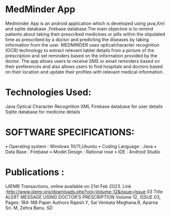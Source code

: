 # MedMinder App
 Medminder App is an android application which is developed using java,Xml and sqlite database ,firebase database.The main objective is to remind patients about taking their prescribed medicines or pills within the stipulated time as prescribed by a doctor and predicting the diseases by taking information from the user. MEDMINDER uses opticalcharacter recognition (OCR) technology to extract relevant tablet details from a picture of the prescription and set reminders based on the information provided by
the doctor. The app allows users to receive SMS or email reminders based on their preferences and also allows users to find hospitals and doctors based on their location and update their profiles with relevant medical information.

# Technologies Used:
Java
Optical Character Recognition
XML
Firebase database for user details
Sqlite database for medicine details

# SOFTWARE SPECIFICATIONS:
• Operating system : Windows 10/11,Ubuntu
• Coding Language : Java
• Data Base : Firebase
• Model Design : Rational rose
• IDE : Android Studio

# Publications :
IJIEMR Transactions, online available on 21st Feb 2023. 
Link :http://www.ijiemr.org/downloads.php?vol=Volume-12&issue=Issue 03 
Title ALERT MESSAGE USING DOCTOR’S PRESCRIPTION 
Volume 12, ISSUE 03, Pages: 184-188 
Paper Authors 
Rajesh.Y, Sai Venkata Meghana.R, Aparna Sri. M, Zehra Banu. SD
